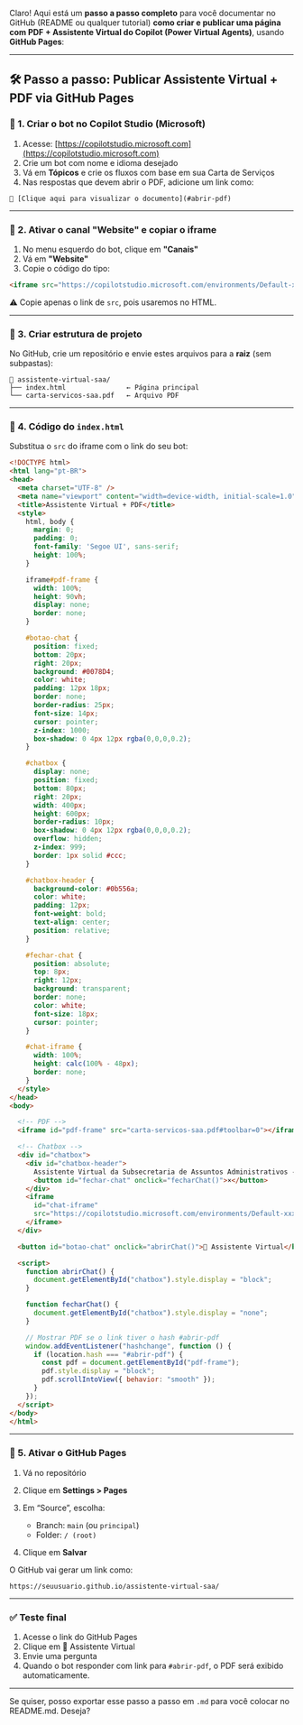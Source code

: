 Claro! Aqui está um **passo a passo completo** para você documentar no GitHub (README ou qualquer tutorial) **como criar e publicar uma página com PDF + Assistente Virtual do Copilot (Power Virtual Agents)**, usando **GitHub Pages**:

---

## 🛠️ **Passo a passo: Publicar Assistente Virtual + PDF via GitHub Pages**

### 🔹 1. Criar o bot no Copilot Studio (Microsoft)

1. Acesse: [https://copilotstudio.microsoft.com](https://copilotstudio.microsoft.com)
2. Crie um bot com nome e idioma desejado
3. Vá em **Tópicos** e crie os fluxos com base em sua Carta de Serviços
4. Nas respostas que devem abrir o PDF, adicione um link como:

```
📄 [Clique aqui para visualizar o documento](#abrir-pdf)
```

---

### 🔹 2. Ativar o canal "Website" e copiar o iframe

1. No menu esquerdo do bot, clique em **"Canais"**
2. Vá em **"Website"**
3. Copie o código do tipo:

```html
<iframe src="https://copilotstudio.microsoft.com/environments/Default-xxx/bots/xxx/webchat?__version__=2"></iframe>
```

⚠️ Copie apenas o link de `src`, pois usaremos no HTML.

---

### 🔹 3. Criar estrutura de projeto

No GitHub, crie um repositório e envie estes arquivos para a **raiz** (sem subpastas):

```
📁 assistente-virtual-saa/
├── index.html               ← Página principal
└── carta-servicos-saa.pdf   ← Arquivo PDF
```

---

### 🔹 4. Código do `index.html`

Substitua o `src` do iframe com o link do seu bot:

```html
<!DOCTYPE html>
<html lang="pt-BR">
<head>
  <meta charset="UTF-8" />
  <meta name="viewport" content="width=device-width, initial-scale=1.0"/>
  <title>Assistente Virtual + PDF</title>
  <style>
    html, body {
      margin: 0;
      padding: 0;
      font-family: 'Segoe UI', sans-serif;
      height: 100%;
    }

    iframe#pdf-frame {
      width: 100%;
      height: 90vh;
      display: none;
      border: none;
    }

    #botao-chat {
      position: fixed;
      bottom: 20px;
      right: 20px;
      background: #0078D4;
      color: white;
      padding: 12px 18px;
      border: none;
      border-radius: 25px;
      font-size: 14px;
      cursor: pointer;
      z-index: 1000;
      box-shadow: 0 4px 12px rgba(0,0,0,0.2);
    }

    #chatbox {
      display: none;
      position: fixed;
      bottom: 80px;
      right: 20px;
      width: 400px;
      height: 600px;
      border-radius: 10px;
      box-shadow: 0 4px 12px rgba(0,0,0,0.2);
      overflow: hidden;
      z-index: 999;
      border: 1px solid #ccc;
    }

    #chatbox-header {
      background-color: #0b556a;
      color: white;
      padding: 12px;
      font-weight: bold;
      text-align: center;
      position: relative;
    }

    #fechar-chat {
      position: absolute;
      top: 8px;
      right: 12px;
      background: transparent;
      border: none;
      color: white;
      font-size: 18px;
      cursor: pointer;
    }

    #chat-iframe {
      width: 100%;
      height: calc(100% - 48px);
      border: none;
    }
  </style>
</head>
<body>

  <!-- PDF -->
  <iframe id="pdf-frame" src="carta-servicos-saa.pdf#toolbar=0"></iframe>

  <!-- Chatbox -->
  <div id="chatbox">
    <div id="chatbox-header">
      Assistente Virtual da Subsecretaria de Assuntos Administrativos - SAA
      <button id="fechar-chat" onclick="fecharChat()">×</button>
    </div>
    <iframe
      id="chat-iframe"
      src="https://copilotstudio.microsoft.com/environments/Default-xxx/bots/xxx/webchat?__version__=2">
    </iframe>
  </div>

  <button id="botao-chat" onclick="abrirChat()">💬 Assistente Virtual</button>

  <script>
    function abrirChat() {
      document.getElementById("chatbox").style.display = "block";
    }

    function fecharChat() {
      document.getElementById("chatbox").style.display = "none";
    }

    // Mostrar PDF se o link tiver o hash #abrir-pdf
    window.addEventListener("hashchange", function () {
      if (location.hash === "#abrir-pdf") {
        const pdf = document.getElementById("pdf-frame");
        pdf.style.display = "block";
        pdf.scrollIntoView({ behavior: "smooth" });
      }
    });
  </script>
</body>
</html>
```

---

### 🔹 5. Ativar o GitHub Pages

1. Vá no repositório
2. Clique em **Settings > Pages**
3. Em “Source”, escolha:

   * Branch: `main` (ou `principal`)
   * Folder: `/ (root)`
4. Clique em **Salvar**

O GitHub vai gerar um link como:

```
https://seuusuario.github.io/assistente-virtual-saa/
```

---

### ✅ Teste final

1. Acesse o link do GitHub Pages
2. Clique em 💬 Assistente Virtual
3. Envie uma pergunta
4. Quando o bot responder com link para `#abrir-pdf`, o PDF será exibido automaticamente.

---

Se quiser, posso exportar esse passo a passo em `.md` para você colocar no README.md. Deseja?
